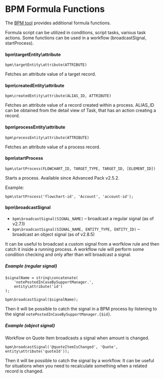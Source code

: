 # BPM Formula Functions

The [BPM tool](bpm.md) provides additional formula functions.

Formula script can be utilized in conditions, script tasks, various task actions. Some functions can be used in a workflow (broadcastSignal, startProcess).

#### bpm\targetEntity\attribute

`bpm\targetEntity\attribute(ATTRIBUTE)`

Fetches an attribute value of a target record.

#### bpm\createdEntity\attribute

`bpm\createdEntity\attribute(ALIAS_ID, ATTRIBUTE)`

Fetches an attribute value of a record created within a process. ALIAS_ID can be obtained from the detail view of Task, that has an action creating a record.

#### bpm\processEntity\attribute

`bpm\processEntity\attribute(ATTRIBUTE)`

Fetches an attribute value of a process record.

#### bpm\startProcess

`bpm\startProcess(FLOWCHART_ID, TARGET_TYPE, TARGET_ID, [ELEMENT_ID])`

Starts a process. Available since Advanced Pack v2.5.2.

Example:

`bpm\startProcess('flowchart-id', 'Account', 'account-id');`

#### bpm\broadcastSignal

* `bpm\broadcastSignal(SIGNAL_NAME)` – broadcast a regular signal (as of v2.7.1)
* `bpm\broadcastSignal(SIGNAL_NAME, ENTITY_TYPE, ENTITY_ID)` – broadcast an object signal (as of v2.8.5)

It can be useful to broadcast a custom signal from a worfklow rule and then catch it inside a running process. A workflow rule will perform some condition checking and only after than will broadcast a signal.

##### Example (regular signal)

```
$signalName = string\concatenate(
    'notePostedInCaseBySupportManager.',
    entity\attribute('id')
);

bpm\broadcastSignal($signalName);
```

Then it will be possible to catch the signal in a BPM process by listening to the signal `notePostedInCaseBySupportManager.{$id}`.

##### Example (object signal)

Workflow on Quote Item broadcasts a signal when amount is changed.

```
bpm\broadcastSignal('@quoteItemIsChanged', 'Quote', entity\attribute('quoteId'));
```

Then it will be possible to catch the signal by a workflow. It can be useful for situations when you need to recalculate something when a related record is changed.
